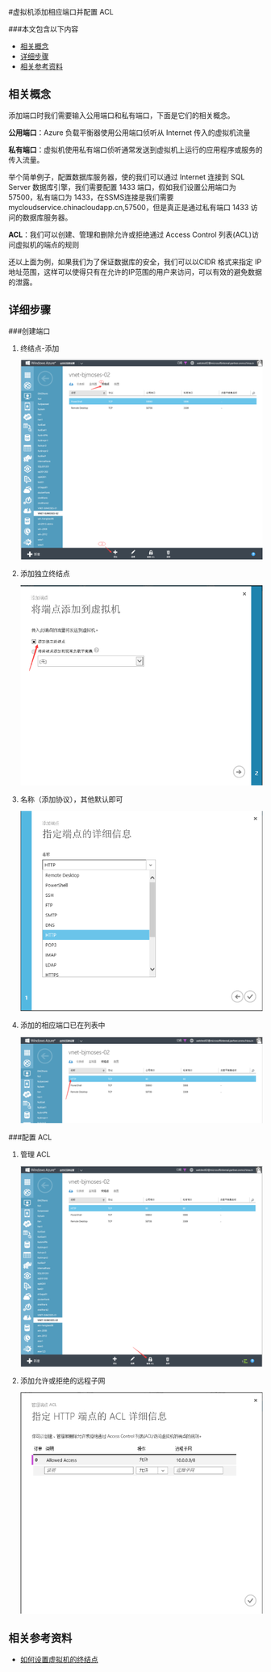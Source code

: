 
<properties 
	pageTitle="虚拟机添加相应端口并配置 ACL" 
	description="本页介绍如何为虚拟机添加相应端口并配置 ACL。" 
	services="virtual network" 
	documentationCenter="" 
	authors=""
	manager="" 
	editor=""/>
<tags ms.service="virtual-network-aog" ms.date="" wacn.date="06/08/2016"/>

#虚拟机添加相应端口并配置 ACL

###本文包含以下内容
- [相关概念](#concept)
- [详细步骤](#detail)
- [相关参考资料](#resource)
 
## <a id="concept"></a>相关概念

添加端口时我们需要输入公用端口和私有端口，下面是它们的相关概念。

**公用端口**：Azure 负载平衡器使用公用端口侦听从 Internet 传入的虚拟机流量

**私有端口**：虚拟机使用私有端口侦听通常发送到虚拟机上运行的应用程序或服务的传入流量。

举个简单例子，配置数据库服务器，使的我们可以通过 Internet 连接到 SQL Server 数据库引擎，我们需要配置 1433 端口，假如我们设置公用端口为 57500，私有端口为 1433，在SSMS连接是我们需要 mycloudservice.chinacloudapp.cn,57500，但是真正是通过私有端口 1433 访问的数据库服务器。

**ACL**：我们可以创建、管理和删除允许或拒绝通过 Access Control 列表(ACL)访问虚拟机的端点的规则

还以上面为例，如果我们为了保证数据库的安全，我们可以以CIDR 格式来指定 IP 地址范围，这样可以使得只有在允许的IP范围的用户来访问，可以有效的避免数据的泄露。
 
## <a id="detail"></a>详细步骤

###创建端口

1.	终结点-添加

	![](./media/aog-virtual-network-add-endpoint-and-acl/endpoint-list.png)

2.	添加独立终结点

	![](./media/aog-virtual-network-add-endpoint-and-acl/add-endpoint.png) 
 
3.	名称（添加协议），其他默认即可 
 
	![](./media/aog-virtual-network-add-endpoint-and-acl/endpoint-detail.png)
 
4.	添加的相应端口已在列表中
 
	![](./media/aog-virtual-network-add-endpoint-and-acl/endpoint-result-list.png)

###配置 ACL

1.	管理 ACL
 
	![](./media/aog-virtual-network-add-endpoint-and-acl/acl-list.png)

2. 添加允许或拒绝的远程子网

	![](./media/aog-virtual-network-add-endpoint-and-acl/add-acl.png)

## <a id="resource"></a>相关参考资料

- [如何设置虚拟机的终结点](/documentation/articles/virtual-machines-windows-classic-setup-endpoints/)
